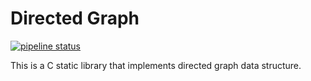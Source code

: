 Directed Graph
==================================

[![pipeline status](https://gitlab.handtruth.com/ktlo/dgraph/badges/master/pipeline.svg)](https://gitlab.handtruth.com/ktlo/dgraph/commits/master)

This is a C static library that implements directed graph data
structure.
